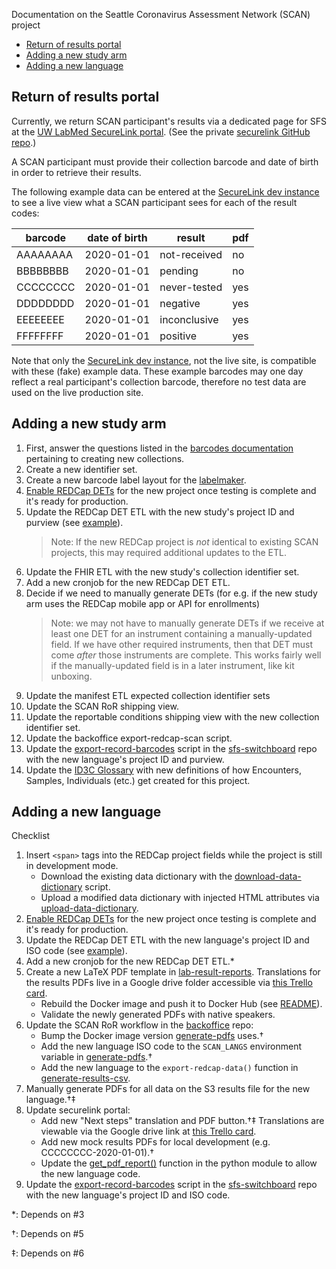 Documentation on the Seattle Coronavirus Assessment Network (SCAN) project

- [Return of results portal](#return-of-results-portal)
- [Adding a new study arm](#adding-a-new-study-arm)
- [Adding a new language](#adding-a-new-language)

## Return of results portal
Currently, we return SCAN participant's results via a dedicated page for SFS at the [UW LabMed SecureLink portal]. (See the private [securelink GitHub repo].)

A SCAN participant must provide their collection barcode and date of birth in order to retrieve their results.

The following example data can be entered at the [SecureLink dev instance] to see a live view what a SCAN participant sees for each of the result codes:


| barcode | date of birth | result | pdf |
|---|---|---|---|
| AAAAAAAA | 2020-01-01 | not-received | no |
| BBBBBBBB | 2020-01-01 | pending      | no |
| CCCCCCCC | 2020-01-01 | never-tested | yes |
| DDDDDDDD | 2020-01-01 | negative     | yes |
| EEEEEEEE | 2020-01-01 | inconclusive | yes |
| FFFFFFFF | 2020-01-01 | positive     | yes |


Note that only the [SecureLink dev instance], not the live site, is compatible with these (fake) example data.
These example barcodes may one day reflect a real participant's collection barcode, therefore no test data are used on the live production site.


## Adding a new study arm

1. First, answer the questions listed in the [barcodes documentation] pertaining to creating new collections.
2. Create a new identifier set.
3. Create a new barcode label layout for the [labelmaker].
4. [Enable REDCap DETs] for the new project once testing is complete and it's ready for production.
5. Update the REDCap DET ETL with the new study's project ID and purview (see [example]).
   > Note: If the new REDCap project is _not_ identical to existing SCAN projects, this may required additional updates to the ETL.
6. Update the FHIR ETL with the new study's collection identifier set.
7. Add a new cronjob for the new REDCap DET ETL.
8. Decide if we need to manually generate DETs (for e.g. if the new study arm uses the REDCap mobile app or API for enrollments)
   > Note: we may not have to manually generate DETs if we receive at least one DET for an instrument containing a manually-updated field. If we have other required instruments, then that DET must come _after_ those instruments are complete. This works fairly well if the manually-updated field is in a later instrument, like kit unboxing.
9. Update the manifest ETL expected collection identifier sets
10. Update the SCAN RoR shipping view.
11. Update the reportable conditions shipping view with the new collection identifier set.
12. Update the backoffice export-redcap-scan script.
13. Update the [export-record-barcodes] script in the [sfs-switchboard] repo with the new language's project ID and purview.
14. Update the [ID3C Glossary] with new definitions of how Encounters, Samples, Individuals (etc.) get created for this project.


## Adding a new language

Checklist
1. Insert `<span>` tags into the REDCap project fields while the project is still in development mode.
   - Download the existing data dictionary with the [download-data-dictionary] script.
   - Upload a modified data dictionary with injected HTML attributes via [upload-data-dictionary].
2. [Enable REDCap DETs] for the new project once testing is complete and it's ready for production.
3. Update the REDCap DET ETL with the new language's project ID and ISO code (see [example]).
4. Add a new cronjob for the new REDCap DET ETL.*
5. Create a new LaTeX PDF template in [lab-result-reports].
   Translations for the results PDFs live in a Google drive folder accessible via [this Trello card].
   - Rebuild the Docker image and push it to Docker Hub (see [README]).
   - Validate the newly generated PDFs with native speakers.
6. Update the SCAN RoR workflow in the [backoffice] repo:
   - Bump the Docker image version [generate-pdfs] uses.†
   - Add the new language ISO code to the `SCAN_LANGS` environment variable in [generate-pdfs].†
   - Add the new language to the `export-redcap-data()` function in [generate-results-csv].
7. Manually generate PDFs for all data on the S3 results file for the new language.†‡
8. Update securelink portal:
   - Add new "Next steps" translation and PDF button.†‡
     Translations are viewable via the Google drive link at [this Trello card].
   - Add new mock results PDFs for local development (e.g. CCCCCCCC-2020-01-01).†
   - Update the [get_pdf_report()] function in the python module to allow the new language code.
9. Update the [export-record-barcodes] script in the [sfs-switchboard] repo with the new language's project ID and ISO code.

*: Depends on #3

†: Depends on #5

‡: Depends on #6


[barcodes documentation]: https://github.com/seattleflu/documentation/wiki/barcodes#creating-new-collections
[labelmaker]: https://github.com/seattleflu/id3c/blob/master/lib/id3c/labelmaker.py
[download-data-dictionary]: https://github.com/seattleflu/backoffice/blob/master/bin/redcap-data-dictionary/download-data-dictionary
[Enable REDCap DETs]: https://github.com/seattleflu/documentation/wiki/redcap#enable-dets-for-a-project
[upload-data-dictionary]: https://github.com/seattleflu/backoffice/blob/master/bin/redcap-data-dictionary/upload-data-dictionary
[example]: https://github.com/seattleflu/id3c-customizations/pull/99/commits/30fe06bc614f41c5fb44d83c5ec58a68a0b22dbd
[lab-result-reports]: https://github.com/seattleflu/lab-result-reports
[this Trello card]: https://trello.com/c/iaS57pKI
[README]: https://github.com/seattleflu/lab-result-reports/blob/master/README.md
[backoffice]: https://github.com/seattleflu/backoffice
[generate-pdfs]: https://github.com/seattleflu/backoffice/blob/master/bin/return-of-results/generate-pdfs
[generate-results-csv]: https://github.com/seattleflu/backoffice/blob/master/bin/return-of-results/generate-results-csv
[get_pdf_report()]: https://github.com/nkrumm/securelink/blob/d82a1871bcbaa7a90ea75b84a507e4cd6bcd8f30/app/__init__.py#L124
[export-record-barcodes]: https://github.com/seattleflu/sfs-switchboard/blob/master/bin/export-record-barcodes
[sfs-switchboard]: https://github.com/seattleflu/sfs-switchboard
[UW LabMed SecureLink portal]: https://securelink.labmed.uw.edu/scan
[securelink GitHub repo]: https://github.com/nkrumm/securelink
[SecureLink dev instance]: https://securelink.labmed-dev.uw.edu/scan
[ID3C Glossary]: id3c-glossary
